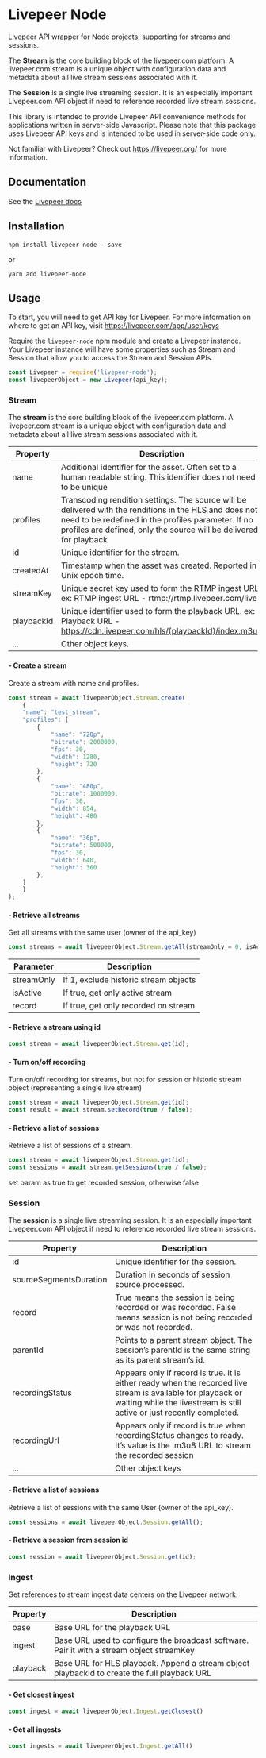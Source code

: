# Livepeer Node

Livepeer API wrapper for Node projects, supporting for streams and sessions.

The **Stream** is the core building block of the livepeer.com platform. A livepeer.com stream is a unique object with configuration data and metadata about all live stream sessions associated with it.

The **Session** is a single live streaming session. It is an especially important Livepeer.com API object if need to reference recorded live stream sessions.

This library is intended to provide Livepeer API convenience methods for applications written in server-side Javascript.
Please note that this package uses Livepeer API keys and is intended to be used in server-side code only.

Not familiar with Livepeer? Check out https://livepeer.org/ for more information.

## Documentation

See the [Livepeer docs](https://livepeer.org/docs)

## Installation

```
npm install livepeer-node --save
```

or

```
yarn add livepeer-node
```

## Usage

To start, you will need to get API key for Livepeer. For more information on where to get an API key, visit https://livepeer.com/app/user/keys 


Require the `livepeer-node` npm module and create a Livepeer instance. Your Livepeer instance will have some properties such as Stream and Session that allow you to access the Stream and Session APIs.

```javascript
const Livepeer = require('livepeer-node');
const livepeerObject = new Livepeer(api_key);
```

### Stream

The **stream** is the core building block of the livepeer.com platform. A livepeer.com stream is a unique object with configuration data and metadata about all live stream sessions associated with it.

| Property  | Description |
| ------------- | ------------- |
| name  | Additional identifier for the asset. Often set to a human readable string. This identifier does not need to be unique  |
| profiles  | Transcoding rendition settings. The source will be delivered with the renditions in the HLS and does not need to be redefined in the profiles parameter. If no profiles are defined, only the source will be delivered for playback  |
| id  | Unique identifier for the stream.   |
| createdAt  | Timestamp when the asset was created. Reported in Unix epoch time.   |
| streamKey  | Unique secret key used to form the RTMP ingest URL. ex: RTMP ingest URL - rtmp://rtmp.livepeer.com/live  |
| playbackId  | Unique identifier used to form the playback URL. ex: Playback URL - https://cdn.livepeer.com/hls/{playbackId}/index.m3u8   |
| ...  | Other object keys.  |

#### - Create a stream

Create a stream with name and profiles.

```javascript
const stream = await livepeerObject.Stream.create(
    {
    "name": "test_stream", 
    "profiles": [
        {
            "name": "720p",
            "bitrate": 2000000,
            "fps": 30,
            "width": 1280,
            "height": 720
        },
        {
            "name": "480p",
            "bitrate": 1000000,
            "fps": 30,
            "width": 854,
            "height": 480
        },
        {
            "name": "36p",
            "bitrate": 500000,
            "fps": 30,
            "width": 640,
            "height": 360
        },
    ]
    }
);
```

#### - Retrieve all streams

Get all streams with the same user (owner of the api_key)

```javascript
const streams = await livepeerObject.Stream.getAll(streamOnly = 0, isActive = false, record = false);
```
| Parameter  | Description |
| ------------- | ------------- |
| streamOnly | If 1, exclude historic stream objects |
| isActive | If true, get only active stream |
| record | If true, get only recorded on stream |

#### - Retrieve a stream using id

```javascript
const stream = await livepeerObject.Stream.get(id);
```

#### - Turn on/off recording

Turn on/off recording for streams, but not for session or historic stream object (representing a single live stream)

```javascript
const stream = await livepeerObject.Stream.get(id);
const result = await stream.setRecord(true / false);
```

#### - Retrieve a list of sessions

Retrieve a list of sessions of a stream.

```javascript
const stream = await livepeerObject.Stream.get(id);
const sessions = await stream.getSessions(true / false);
```

set param as true to get recorded session, otherwise false

### Session

The **session** is a single live streaming session. It is an especially important Livepeer.com API object if need to reference recorded live stream sessions.

| Property  | Description |
| ------------- | ------------- |
| id | Unique identifier for the session. |
| sourceSegmentsDuration | Duration in seconds of session source processed. |
| record | True means the session is being recorded or was recorded. False means session is not being recorded or was not recorded. |
| parentId | Points to a parent stream object. The session’s parentId is the same string as its parent stream’s id. |
| recordingStatus | Appears only if record is true. It is either ready when the recorded live stream is available for playback or waiting while the livestream is still active or just recently completed. |
| recordingUrl | Appears only if record is true when recordingStatus changes to ready. It’s value is the .m3u8 URL to stream the recorded session |
| ... | Other object keys |

#### - Retrieve a list of sessions

Retrieve a list of sessions with the same User (owner of the api_key).

```javascript
const sessions = await livepeerObject.Session.getAll();
```

#### - Retrieve a session from session id

```javascript
const session = await livepeerObject.Session.get(id);
```

### Ingest

Get references to stream ingest data centers on the Livepeer network.

| Property  | Description |
| ------------- | ------------- |
| base | Base URL for the playback URL |
| ingest | Base URL used to configure the broadcast software. Pair it with a stream object streamKey |
| playback | Base URL for HLS playback. Append a stream object playbackId to create the full playback URL |

#### - Get closest ingest

```javascript
const ingest = await livepeerObject.Ingest.getClosest()
```

#### - Get all ingests

```javascript
const ingests = await livepeerObject.Ingest.getAll()
```
